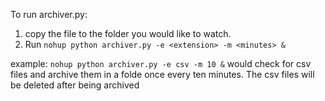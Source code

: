 To run archiver.py:

1. copy the file to the folder you would like to watch.
2. Run `nohup python archiver.py -e <extension> -m <minutes> &`

example: `nohup python archiver.py -e csv -m 10 &` would check for csv files and archive them in a folde once every ten minutes. The csv files will be deleted after being archived
